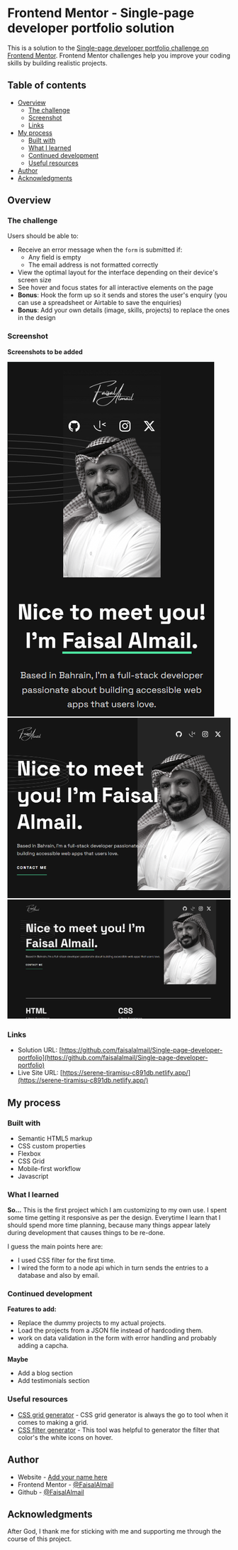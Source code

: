 # Frontend Mentor - Single-page developer portfolio solution

This is a solution to the [Single-page developer portfolio challenge on Frontend Mentor](https://www.frontendmentor.io/challenges/singlepage-developer-portfolio-bBVj2ZPi-x). Frontend Mentor challenges help you improve your coding skills by building realistic projects. 

## Table of contents

- [Overview](#overview)
  - [The challenge](#the-challenge)
  - [Screenshot](#screenshot)
  - [Links](#links)
- [My process](#my-process)
  - [Built with](#built-with)
  - [What I learned](#what-i-learned)
  - [Continued development](#continued-development)
  - [Useful resources](#useful-resources)
- [Author](#author)
- [Acknowledgments](#acknowledgments)



## Overview

### The challenge

Users should be able to:

- Receive an error message when the `form` is submitted if:
  - Any field is empty
  - The email address is not formatted correctly
- View the optimal layout for the interface depending on their device's screen size
- See hover and focus states for all interactive elements on the page
- **Bonus**: Hook the form up so it sends and stores the user's enquiry (you can use a spreadsheet or Airtable to save the enquiries)
- **Bonus**: Add your own details (image, skills, projects) to replace the ones in the design

### Screenshot

**Screenshots to be added**

![mobile view](Screenshots/mobile.png)
![Tablet view](Screenshots/tablet.png)
![Desktop view](Screenshots/desktop.png)


### Links

- Solution URL: [https://github.com/faisalalmail/Single-page-developer-portfolio](https://github.com/faisalalmail/Single-page-developer-portfolio)
- Live Site URL: [https://serene-tiramisu-c891db.netlify.app/](https://serene-tiramisu-c891db.netlify.app/)

## My process

### Built with

- Semantic HTML5 markup
- CSS custom properties
- Flexbox
- CSS Grid
- Mobile-first workflow
- Javascript


### What I learned

**So...** This is the first project which I am customizing to my own use. I spent some time getting it responsive as per the design. Everytime I learn that I should spend more time planning, because many things appear lately during development that causes things to be re-done.

I guess the main points here are:

- I used CSS filter for the first time.
- I wired the form to a node api which in turn sends the entries to a database and also by email.

### Continued development

**Features to add:**
- Replace the dummy projects to my actual projects.
- Load the projects from a JSON file instead of hardcoding them.
- work on data validation in the form with error handling and probably adding a capcha.

**Maybe**
- Add a blog section
- Add testimonials section



### Useful resources

- [CSS grid generator](https://cssgrid-generator.netlify.app/) - CSS grid generator is always the go to tool when it comes to making a grid.
- [CSS filter generator](https://angel-rs.github.io/css-color-filter-generator/) - This tool was helpful to generator the filter that color's the white icons on hover.


## Author

- Website - [Add your name here](https://www.your-site.com)
- Frontend Mentor - [@FaisalAlmail](https://www.frontendmentor.io/profile/faisalalmail)
- Github - [@FaisalAlmail](https://github.com/faisalalmail)



## Acknowledgments

After God, I thank me for sticking with me and supporting me through the course of this project.

